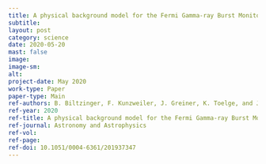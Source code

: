 ```yaml
---
title: A physical background model for the Fermi Gamma-ray Burst Monitor
subtitle: 
layout: post
category: science
date: 2020-05-20
mast: false
image: 
image-sm: 
alt: 
project-date: May 2020
work-type: Paper
paper-type: Main
ref-authors: B. Biltzinger, F. Kunzweiler, J. Greiner, K. Toelge, and J. Michael Burgess
ref-year: 2020
ref-title: A physical background model for the Fermi Gamma-ray Burst Monitor
ref-journal: Astronomy and Astrophysics
ref-vol: 
ref-page: 
ref-doi: 10.1051/0004-6361/201937347
---
```

